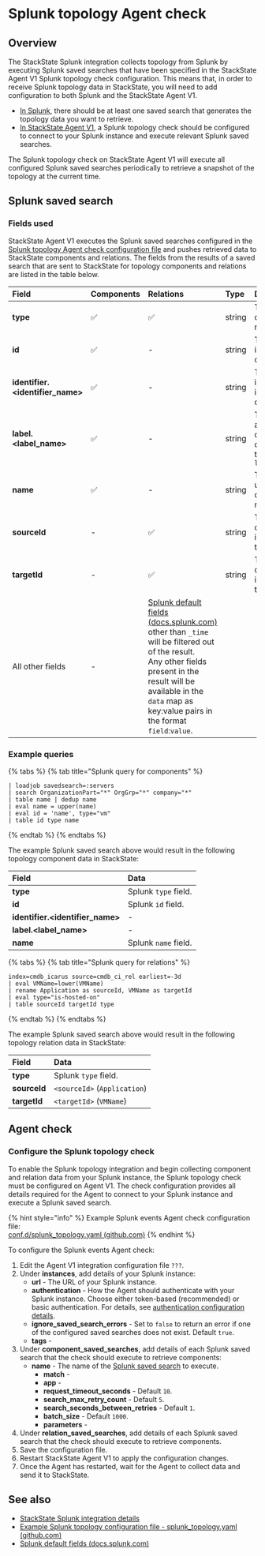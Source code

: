 # Splunk topology Agent check

## Overview

The StackState Splunk integration collects topology from Splunk by executing Splunk saved searches that have been specified in the StackState Agent V1 Splunk topology check configuration. This means that, in order to receive Splunk topology data in StackState, you will need to add configuration to both Splunk and the StackState Agent V1.

* [In Splunk](#splunk-saved-search), there should be at least one saved search that generates the topology data you want to retrieve.
* [In StackState Agent V1](#agent-check), a Splunk topology check should be configured to connect to your Splunk instance and execute relevant Splunk saved searches.

The Splunk topology check on StackState Agent V1 will execute all configured Splunk saved searches periodically to retrieve a snapshot of the topology at the current time.

## Splunk saved search

### Fields used

StackState Agent V1 executes the Splunk saved searches configured in the [Splunk topology Agent check configuration file](#agent-check) and pushes retrieved data to StackState components and relations. The fields from the results of a saved search that are sent to StackState for topology components and relations are listed in the table below.

| Field | Components | Relations | Type | Description |
| :--- | :--- | :--- | :--- | :--- |
| **type** | ✅ | ✅ | string | The type of component or relation.  |
| **id** | ✅ | - | string | The unique identifier for the component.  |
| **identifier.&lt;identifier\_name&gt;**  | ✅ | - | string | The value will be included as identifier of the component. |
| **label.&lt;label\_name&gt;** | ✅ | - | string | The value will be added as a label on the component in the format `label_name:value` |
| **name** | ✅ | - | string | The value will be used as the component name. |
| **sourceId** | - | ✅ | string | The ID of the component that is the source of the relation. |
| **targetId** | - | ✅ | string | The ID of the component that is the target of the relation.  |
| All other fields | - | [Splunk default fields \(docs.splunk.com\)](https://docs.splunk.com/Documentation/Splunk/6.5.2/Data/Aboutdefaultfields) other than `_time` will be filtered out of the result.<br />Any other fields present in the result will be available in the `data` map as key:value pairs in the format `field`:`value`. |

### Example queries

{% tabs %}
{% tab title="Splunk query for components" %}
```text
| loadjob savedsearch=:servers
| search OrganizationPart="*" OrgGrp="*" company="*"
| table name | dedup name
| eval name = upper(name)
| eval id = 'name', type="vm"
| table id type name
```
{% endtab %}
{% endtabs %}

The example Splunk saved search above would result in the following topology component data in StackState:

| Field | Data |
| :--- | :--- |
| **type** | Splunk `type` field.  |
| **id** | Splunk `id` field. |
| **identifier.&lt;identifier\_name&gt;** | - |
| **label.&lt;label\_name&gt;** | - |
| **name** | Splunk `name` field.|

{% tabs %}
{% tab title="Splunk query for relations" %}
```text
index=cmdb_icarus source=cmdb_ci_rel earliest=-3d
| eval VMName=lower(VMName)
| rename Application as sourceId, VMName as targetId
| eval type="is-hosted-on"
| table sourceId targetId type
```
{% endtab %}
{% endtabs %}

The example Splunk saved search above would result in the following topology relation data in StackState:

| Field | Data |
| :--- | :--- |
| **type** | Splunk `type` field.  |
| **sourceId** | `<sourceId>` (`Application`) |
| **targetId** | `<targetId>` (`VMName`) |

## Agent check

### Configure the Splunk topology check

To enable the Splunk topology integration and begin collecting component and relation data from your Splunk instance, the Splunk topology check must be configured on Agent V1. The check configuration provides all details required for the Agent to connect to your Splunk instance and execute a Splunk saved search.

{% hint style="info" %}
Example Splunk events Agent check configuration file:<br />[conf.d/splunk_topology.yaml \(github.com\)](https://github.com/StackVista/sts-agent-integrations-core/blob/master/splunk_topology/conf.yaml.example)
{% endhint %}

To configure the Splunk events Agent check:

1. Edit the Agent V1 integration configuration file `???`.
2. Under **instances**, add details of your Splunk instance:
   * **url** - The URL of your Splunk instance.
   * **authentication** - How the Agent should authenticate with your Splunk instance. Choose either token-based (recommended) or basic authentication. For details, see [authentication configuration details](/stackpacks/integrations/splunk/splunk_stackpack.md#authentication).
   * **ignore_saved_search_errors** - Set to `false` to return an error if one of the configured saved searches does not exist. Default `true`.
   * **tags** - 
3. Under **component_saved_searches**, add details of each Splunk saved search that the check should execute to retrieve components: 
     * **name** - The name of the [Splunk saved search](#splunk-saved-search) to execute.
       * **match** - 
       * **app** -
       * **request_timeout_seconds** - Default `10`.
       * **search_max_retry_count** - Default `5`.
       * **search_seconds_between_retries** - Default `1`.
       * **batch_size** - Default `1000`.
       * **parameters** - 
4. Under **relation_saved_searches**, add details of each Splunk saved search that the check should execute to retrieve components.
5. Save the configuration file.
6. Restart StackState Agent V1 to apply the configuration changes.
7. Once the Agent has restarted, wait for the Agent to collect data and send it to StackState.

## See also

* [StackState Splunk integration details](/stackpacks/integrations/splunk/splunk_stackpack.md)
* [Example Splunk topology configuration file - splunk_topology.yaml \(github.com\)](https://github.com/StackVista/sts-agent-integrations-core/blob/master/splunk_topology/conf.yaml.example)
* [Splunk default fields \(docs.splunk.com\)](https://docs.splunk.com/Documentation/Splunk/6.5.2/Data/Aboutdefaultfields) 